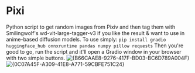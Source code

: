 # Pixi
Python script to get random images from Pixiv and then tag them with Smilingwolf's wd-vit-large-tagger-v3 if you like the result &amp; want to use in anime-based diffusion models.
To use simply:
```pip install gradio huggingface_hub onnxruntime pandas numpy pillow requests```
Then you're good to go, run the script and it'll open a Gradio window in your browser with two simple buttons.
![{B66CAAE8-9276-417F-BD03-BC6D789A004F}](https://github.com/user-attachments/assets/798991cc-80f8-4116-974d-f3d19b7b40f6)
![{0C07A45F-A309-41E8-A771-59CBFE751C24}](https://github.com/user-attachments/assets/19e79d39-37ef-43b8-bc72-f4b8e156616d)
